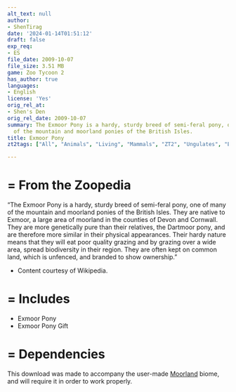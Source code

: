 ```yaml
---
alt_text: null
author:
- ShenTirag
date: '2024-01-14T01:51:12'
draft: false
exp_req:
- ES
file_date: 2009-10-07
file_size: 3.51 MB
game: Zoo Tycoon 2
has_author: true
languages:
- English
license: 'Yes'
orig_rel_at:
- Shen's Den
orig_rel_date: 2009-10-07
summary: The Exmoor Pony is a hardy, sturdy breed of semi-feral pony, one of many
  of the mountain and moorland ponies of the British Isles.
title: Exmoor Pony
zt2tags: ["All", "Animals", "Living", "Mammals", "ZT2", "Ungulates", "European", "Endangered Species", "Equids"]

---
```

=
From the Zoopedia
=

“The Exmoor Pony is a hardy, sturdy breed of semi-feral pony, one of many of the mountain and moorland ponies of the British Isles. They are native to Exmoor, a large area of moorland in the counties of Devon and Cornwall. They are more genetically pure than their relatives, the Dartmoor pony, and are therefore more similar in their physical appearances. Their hardy nature means that they will eat poor quality grazing and by grazing over a wide area, spread biodiversity in their region. They are often kept on common land, which is unfenced, and branded to show ownership.”

- Content courtesy of Wikipedia.

=
Includes
=

- Exmoor Pony
- Exmoor Pony Gift

=
Dependencies
=

This download was made to accompany the user-made [Moorland](<https://www.zooberry.org/mods/zt2/biomes/moorland/>) biome, and will require it in order to work properly.